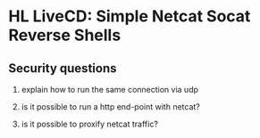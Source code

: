 # HL LiveCD: Simple Netcat Socat Reverse Shells
## Security questions
1. explain how to run the same connection via udp

2. is it possible to run a http end-point with netcat?
        
3. is it possible to proxify netcat traffic? 
    